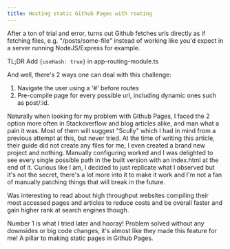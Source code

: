 ```yaml
---
title: Hosting static Github Pages with routing
---
```

After a ton of trial and error, turns out Github fetches urls directly as if fetching files, e.g. "/posts/some-file" instead of working like you'd expect in a server running NodeJS/Express for example.

TL;DR
Add `{useHash: true}` in app-routing-module.ts

And well, there's 2 ways one can deal with this challenge:
1. Navigate the user using a '#' before routes
2. Pre-compile page for every possible url, including dynamic ones such as post/:id.

Naturally when looking for my problem with Github Pages, I faced the 2 option more often in Stackoverflow and blog articles alike, and man what a pain it was. Most of them will suggest "Scully" which I had in mind from a previous attempt at this, but never tried. At the time of writing this article, their guide did not create any files for me, I even created a brand new project and nothing. Manually configuring worked and I was delighted to see every single possible path in the built version with an index.html at the end of it. Curious like I am, I decided to just replicate what I observed but it's not the secret, there's a lot more into it to make it work and I'm not a fan of manually patching things that will break in the future.

Was interesting to read about high throughput websites compiling their most accessed pages and articles to reduce costs and be overall faster and gain higher rank at search engines though.

Number 1 is what I tried later and hooray! Problem solved without any downsides or big code changes, it's almost like they made this feature for me! A pillar to making static pages in Github Pages.